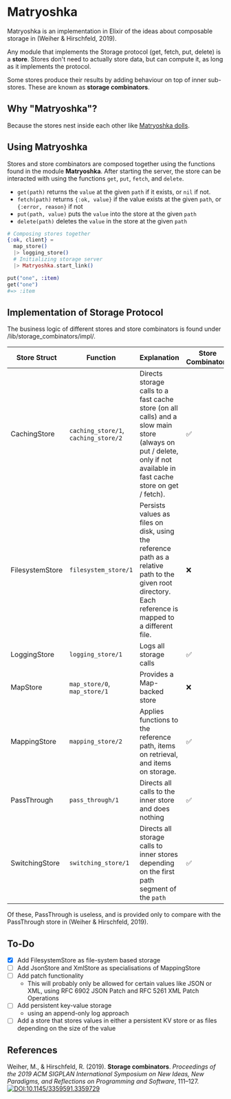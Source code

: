 # Matryoshka

Matryoshka is an implementation in Elixir of the ideas about composable storage in (Weiher & Hirschfeld, 2019).

Any module that implements the Storage protocol (get, fetch, put, delete) is a **store**. Stores don't need to actually store data, but can compute it, as long as it implements the protocol.

Some stores produce their results by adding behaviour on top of inner sub-stores. These are known as **storage combinators**.

## Why "Matryoshka"?

Because the stores nest inside each other like [Matryoshka dolls](https://en.wikipedia.org/wiki/Matryoshka_doll).

## Using Matryoshka

Stores and store combinators are composed together using the functions found 
in the module **Matryoshka**. After starting the server, the store can
be interacted with using the functions `get`, `put`, `fetch`, and `delete`.

- `get(path)` returns the `value` at the given `path` if it exists, or `nil` if
  not.
- `fetch(path)` returns `{:ok, value}` if the value exists at the given `path`,
  or `{:error, reason}` if not
- `put(path, value)` puts the `value` into the store at the given `path`
- `delete(path)` deletes the `value` in the store at the given `path`

```elixir
# Composing stores together
{:ok, client} = 
  map_store()
  |> logging_store()
  # Initializing storage server
  |> Matryoshka.start_link()

put("one", :item)
get("one")
#=> :item
```

## Implementation of Storage Protocol

The business logic of different stores and store combinators is found under /lib/storage_combinators/impl/. 

| Store Struct | Function | Explanation | Store Combinator? | Wrapped stores |
| --- | --- | --- | --- | --- |
| CachingStore | `caching_store/1`, `caching_store/2` | Directs storage calls to a fast cache store (on all calls) and a slow main store (always on put / delete, only if not available in fast cache store on get / fetch). | ✅ | Takes 2 underlying stores |
| FilesystemStore | `filesystem_store/1` | Persists values as files on disk, using the reference path as a relative path to the given root directory. Each reference is mapped to a different file. | ❌ | N/A |
| LoggingStore | `logging_store/1` | Logs all storage calls | ✅ | Takes 1 underlying store  |
| MapStore | `map_store/0`, `map_store/1` | Provides a Map-backed store | ❌ | N/A |
| MappingStore | `mapping_store/2` | Applies functions to the reference path, items on retrieval, and items on storage. | ✅ | Takes 1 underlying store | 
| PassThrough | `pass_through/1` | Directs all calls to the inner store and does nothing | ✅ | Takes 1 underlying store |
| SwitchingStore | `switching_store/1` | Directs all storage calls to inner stores depending on the first path segment of the `path` | ✅ | Takes a Map of strings to underlying stores |

Of these, PassThrough is useless, and is provided only to compare with the PassThrough store in (Weiher & Hirschfeld, 2019).

## To-Do

- [x] Add FilesystemStore as file-system based storage
- [ ] Add JsonStore and XmlStore as specialisations of MappingStore
- [ ] Add patch functionality
  - This will probably only be allowed for certain values like JSON or XML, using RFC 6902 JSON Patch and RFC 5261 XML Patch Operations 
- [ ] Add persistent key-value storage
  - using an append-only log approach
- [ ] Add a store that stores values in either a persistent KV store or as files depending on the size of the value

## References

Weiher, M., & Hirschfeld, R. (2019). **Storage combinators**. *Proceedings of the 2019 ACM SIGPLAN International Symposium on New Ideas, New Paradigms, and Reflections on Programming and Software*, 111–127. [![DOI:10.1145/3359591.3359729](https://zenodo.org/badge/DOI/10.1145/3359591.3359729.svg)](https://doi.org/10.1145/3359591.3359729)
